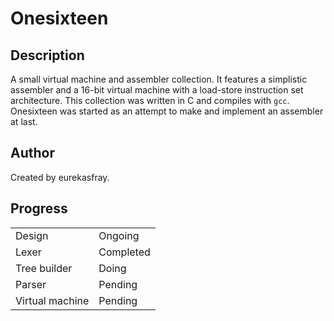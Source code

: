 # Onesixteen

## Description

A small virtual machine and assembler collection. It features a simplistic assembler and a 16-bit virtual machine with a load-store instruction set architecture. This collection was written in C and compiles with `gcc`. Onesixteen was started as an attempt to make and implement an assembler at last.

## Author

Created by eurekasfray.

## Progress

<table>
  <tr><td>Design</td><td>Ongoing</td></tr>
  <tr><td>Lexer</td><td>Completed</td></tr>
  <tr><td>Tree builder</td><td>Doing</td></tr>
  <tr><td>Parser</td><td>Pending</td></tr>
  <tr><td>Virtual machine</td><td>Pending</td></tr>
</table>